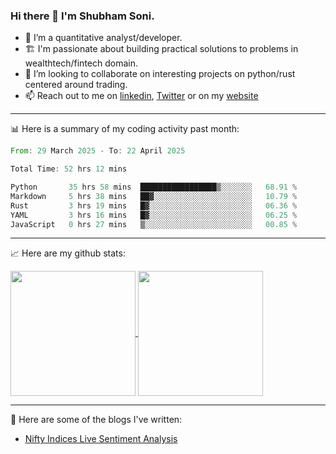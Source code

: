 ### Hi there 👋 I'm Shubham Soni.

- 🔭 I’m a quantitative analyst/developer.
- 🏗 I'm passionate about building practical solutions to problems in wealthtech/fintech domain.
- 👯 I’m looking to collaborate on interesting projects on python/rust centered around trading.
- 📫 Reach out to me on [linkedin](https://linkedin.com/in/shubxam), [Twitter](https://x.com/shubxam) or on my [website](https://shubxam.tech)

---

📊 Here is a summary of my coding activity past month:

<!--START_SECTION:waka-->

```rust
From: 29 March 2025 - To: 22 April 2025

Total Time: 52 hrs 12 mins

Python       35 hrs 58 mins  █████████████████▒░░░░░░░   68.91 %
Markdown     5 hrs 38 mins   ██▓░░░░░░░░░░░░░░░░░░░░░░   10.79 %
Rust         3 hrs 19 mins   █▓░░░░░░░░░░░░░░░░░░░░░░░   06.36 %
YAML         3 hrs 16 mins   █▓░░░░░░░░░░░░░░░░░░░░░░░   06.25 %
JavaScript   0 hrs 27 mins   ▒░░░░░░░░░░░░░░░░░░░░░░░░   00.85 %
```

<!--END_SECTION:waka-->

---

📈 Here are my github stats:

<a href="https://github.com/shubxam">
  <img height=200 align="center" src="https://github-readme-stats.vercel.app/api/?username=shubxam&theme=dark&show=prs_merged_percentage&hide_rank=true&disable_animations=true&card_width=450" />
</a>
<a href="https://github.com/shubxam">
  <img height=200 align="center" src="https://github-readme-stats.vercel.app/api/top-langs/?username=shubxam&hide=HTML,CSS,Jupyter%20Notebook,Dart&size_weight=0.5&count_weight=0.5&hide_progress=true&card_width=100" />
</a>

---

📝 Here are some of the blogs I've written:

<!-- BLOG-POST-LIST:START -->
- [Nifty Indices Live Sentiment Analysis](https://shubxam.tech/nifty-indices-live-sentiment-analysis/)
<!-- BLOG-POST-LIST:END -->
